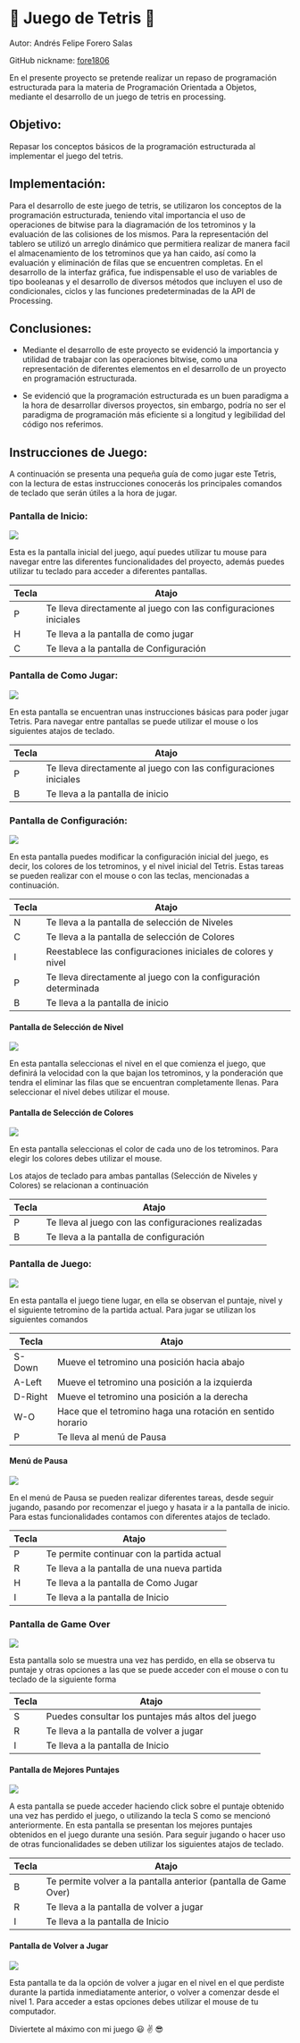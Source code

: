 # :large_orange_diamond: Juego de Tetris :large_orange_diamond:
Autor: Andrés Felipe Forero Salas

GitHub nickname: [fore1806](https://github.com/fore1806) 

En el presente proyecto se pretende realizar un repaso de programación estructurada para la materia de Programación Orientada a Objetos, mediante el desarrollo de un juego de tetris en processing.

## Objetivo:

Repasar los conceptos básicos de la programación estructurada al implementar el juego del tetris.

## Implementación:

Para el desarrollo de este juego de tetris, se utilizaron los conceptos de la programación estructurada, teniendo vital importancia el uso de operaciones de bitwise para la diagramación de los tetrominos y la evaluación de las colisiones de los mismos. Para la representación del tablero se utilizó un arreglo dinámico que permitiera realizar de manera facil el almacenamiento de los tetrominos que ya han caido, así como la evaluación y eliminación de filas que se encuentren completas. En el desarrollo de la interfaz gráfica, fue indispensable el uso de variables de tipo booleanas y el desarrollo de diversos métodos que incluyen el uso de condicionales, ciclos y las funciones predeterminadas de la API de Processing.

## Conclusiones:

- Mediante el desarrollo de este proyecto se evidenció la importancia y utilidad de trabajar con las operaciones bitwise, como una representación de diferentes elementos en el desarrollo de un proyecto en programación estructurada.

- Se evidenció que la programación estructurada es un buen paradigma a la hora de desarrollar diversos proyectos, sin embargo, podría no ser el paradigma de programación más eficiente si a longitud y legibilidad del código nos referimos.

## Instrucciones de Juego:

A continuación se presenta una pequeña guía de como jugar este Tetris, con la lectura de estas instrucciones conocerás los principales comandos de teclado que serán útiles a la hora de jugar. 

### Pantalla de Inicio:

![](images/pantalla-Inicio.JPG)

Esta es la pantalla inicial del juego, aquí puedes utilizar tu mouse para navegar entre las diferentes funcionalidades del proyecto, además puedes utilizar tu teclado para acceder a diferentes pantallas.

|Tecla|                               Atajo                            |
|-----|----------------------------------------------------------------|
|  P  |Te lleva directamente al juego con las configuraciones iniciales|
|  H  |Te lleva a la pantalla de como jugar                            |
|  C  |Te lleva a la pantalla de Configuración                         |

### Pantalla de Como Jugar:

![](images/pantallaHow.JPG)

En esta pantalla se encuentran unas instrucciones básicas para poder jugar Tetris. Para navegar entre pantallas se puede utilizar el mouse o los siguientes atajos de teclado.

|Tecla|                               Atajo                            |
|-----|----------------------------------------------------------------|
|  P  |Te lleva directamente al juego con las configuraciones iniciales|
|  B  |Te lleva a la pantalla de inicio                                |

### Pantalla de Configuración:

![](images/pantallaConf.JPG)

En esta pantalla puedes modificar la configuración inicial del juego, es decir, los colores de los tetrominos, y el nivel inicial del Tetris. Estas tareas se pueden realizar con el mouse o con las teclas, mencionadas a continuación.

|Tecla|                               Atajo                            |
|-----|----------------------------------------------------------------|
|  N  |Te lleva a la pantalla de selección de Niveles                  |
|  C  |Te lleva a la pantalla de selección de Colores                  |
|  I  |Reestablece las configuraciones iniciales de colores y nivel    |
|  P  |Te lleva directamente al juego con la configuración determinada |
|  B  |Te lleva a la pantalla de inicio                                |

#### Pantalla de Selección de Nivel

![](images/pantallaNivel.JPG)

En esta pantalla seleccionas el nivel en el que comienza el juego, que definirá la velocidad con la que bajan los tetrominos, y la ponderación que tendra el eliminar las filas que se encuentran completamente llenas. Para seleccionar el nivel debes utilizar el mouse.

#### Pantalla de Selección de Colores

![](images/pantallaColor.JPG)

En esta pantalla seleccionas el color de cada uno de los tetrominos. Para elegir los colores debes utilizar el mouse.

Los atajos de teclado para ambas pantallas (Selección de Niveles y Colores) se relacionan a continuación

|Tecla|                               Atajo                            |
|-----|----------------------------------------------------------------|
|  P  |Te lleva al juego con las configuraciones realizadas            |
|  B  |Te lleva a la pantalla de configuración                         |

### Pantalla de Juego:

![](images/pantallaJuego.JPG)

En esta pantalla el juego tiene lugar, en ella se observan el puntaje, nivel y el siguiente tetromino de la partida actual. Para jugar se utilizan los siguientes comandos

| Tecla |                               Atajo                            |
|-----  |----------------------------------------------------------------|
| S-Down|Mueve el tetromino una posición hacia abajo                     |
| A-Left|Mueve el tetromino una posición a la izquierda                  |
|D-Right|Mueve el tetromino una posición a la derecha                    |
|  W-O  |Hace que el tetromino haga una rotación en sentido horario      |
|   P   |Te lleva al menú de Pausa                                       |

#### Menú de Pausa

![](images/pantallaPausa.JPG)

En el menú de Pausa se pueden realizar diferentes tareas, desde seguir jugando, pasando por recomenzar el juego y hasata ir a la pantalla de inicio. Para estas funcionalidades contamos con diferentes atajos de teclado.

|Tecla|                               Atajo                            |
|-----|----------------------------------------------------------------|
|  P  |Te permite continuar con la partida actual                      |
|  R  |Te lleva a la pantalla de una nueva partida                     |
|  H  |Te lleva a la pantalla de Como Jugar                            |
|  I  |Te lleva a la pantalla de Inicio                                |

### Pantalla de Game Over

![](images/pantallaGameOver.JPG)

Esta pantalla solo se muestra una vez has perdido, en ella se observa tu puntaje y otras opciones a las que se puede acceder con el mouse o con tu teclado de la siguiente forma

|Tecla|                               Atajo                            |
|-----|----------------------------------------------------------------|
|  S  |Puedes consultar los puntajes más altos del juego               |
|  R  |Te lleva a la pantalla de volver a jugar                        |
|  I  |Te lleva a la pantalla de Inicio                                |

#### Pantalla de Mejores Puntajes

![](images/pantallaPuntaje.JPG)

A esta pantalla se puede acceder haciendo click sobre el puntaje obtenido una vez has perdido el juego, o utilizando la tecla S como se mencionó anteriormente. En esta pantalla se presentan los mejores puntajes obtenidos en el juego durante una sesión. Para seguir jugando o hacer uso de otras funcionalidades se deben utilizar los siguientes atajos de teclado.

|Tecla|                               Atajo                            |
|-----|----------------------------------------------------------------|
|  B  |Te permite volver a la pantalla anterior (pantalla de Game Over)|
|  R  |Te lleva a la pantalla de volver a jugar                        |
|  I  |Te lleva a la pantalla de Inicio                                |

#### Pantalla de Volver a Jugar

![](images/pantallaRestart.JPG)

Esta pantalla te da la opción de volver a jugar en el nivel en el que perdiste durante la partida inmediatamente anterior, o volver a comenzar desde el nivel 1. Para acceder a estas opciones debes utilizar el mouse de tu computador.


Diviertete al máximo con mi juego :smiley: :v: :sunglasses:
